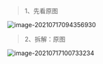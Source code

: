 > 1、先看原图

![image-20210717094356930](https://cdn.laoyangzhijia.com/my-picture-master/picture9/image-20210717094356930.png)



> 2、拆解：原图

![image-20210717100733234](https://cdn.laoyangzhijia.com/my-picture-master/picture9/image-20210717100733234.png)